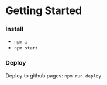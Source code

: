 # Getting Started

### Install

- `npm i`
- `npm start`

### Deploy

Deploy to github pages: `npm run deploy`
